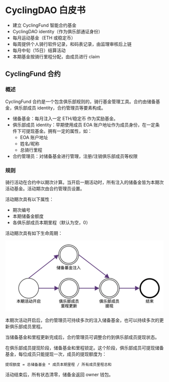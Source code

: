 # CyclingDAO 白皮书

- 建立 CyclingFund 智能合约基金
- CyclingDAO identity（作为俱乐部通证身份）
- 每月运动基金（ETH 或稳定币）
- 每周提供个人骑行软件记录，和码表记录，由监理审核后上链
- 每月中旬（15日）结算活动
- 本期基金按骑行里程分配，由成员进行 claim

## CyclingFund 合约

### 概述

CyclingFund 合约是一个包含俱乐部规则的，骑行基金管理工具。合约由储备基金，俱乐部成员 identity，合约管理员等要素构成。

- 储备基金：每月注入一定 ETH/稳定币 作为奖励基金。
- 俱乐部成员 identity：早期使用成员 EOA 账户地址作为成员身份，在一定条件下可提现基金。拥有一定的属性，如：
  - EOA 账户地址
  - 姓名/昵称
  - 总骑行里程
- 合约管理员：对储备基金进行管理，注册/注销俱乐部成员等权限

### 规则

骑行活动在合约中以期次计算。当开启一期活动时，所有注入的储备金皆为本期次活动基金。活动期次由合约管理员设置。

活动期次具有以下属性：

- 期次编号
- 本期储备金额度
- 各俱乐部成员本期里程（默认为空，0）

活动期次具有如下生命周期：

![](whitepaper1.png)

本期次活动开启后，合约管理员可持续多次的注入储备基金，也可以持续多次的更新俱乐部成员里程。

当储备基金和里程更新完成后，合约管理员可调整合约到俱乐部成员提现状态。

在俱乐部成员提现阶段，储备基金和里程锁定。这个阶段，俱乐部成员可提现储备基金，每位成员只能提现一次，成员的提现额度为：

```
提现额度 = 总储备基金 * 成员本期里程 / 所有成员里程总和
```

活动结束后，所有状态清零，储备金返回 owner 钱包。
